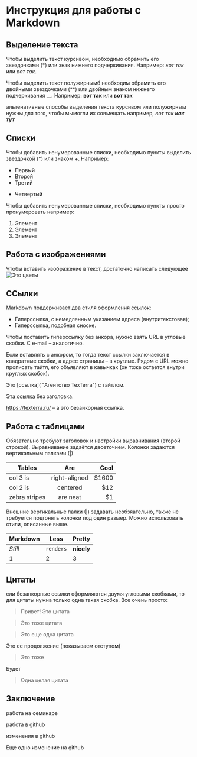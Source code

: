 # Инструкция для работы с Markdown

## Выделение текста

Чтобы выделить текст курсивом, необходимо обрамить 
его звездочками (*) или знак нижнего подчеркивания. 
Например: *вот так* или _вот так_.

Чтобы выделить текст полужирнымб необходим обрамить его двойными звездочками (**) или двойным знаком нижнего подчеркивания __.
Например: **вот так** или __вот так__

альтенативные способы выделения текста курсивом или полужирным нужны для того, чтобы мымогли их совмещать
например, *вот так* _**как тут**_

## Списки

Чтобы добавить ненумерованные списки, необходимо пункты выделить звездочкой (*) или знаком +.
Например: 
* Первый
* Второй
* Третий
+ Четвертый

Чтобы добавить ненумерованные списки, необходимо пункты просто пронумеровать
например:
1. Элемент
2. Элемент
3. Элемент

## Работа с изображениями

Чтобы вставить изображение в текст, достаточно написать следующее ![Это цветы](%D1%86%D0%B2%D0%B5%D1%82%D1%8B.jpg)

## ССылки

Markdown поддерживает два стиля оформления ссылок:

* Гиперссылка, с немедленным указанием адреса (внутритекстовая);
* Гиперссылка, подобная сноске.

Чтобы поставить гиперссылку без анкора, нужно взять URL в угловые скобки. С e-mail – аналогично.

Если вставлять с анкором, то тогда текст ссылки заключается в квадратные скобки, а адрес страницы – в круглые. Рядом с URL можно прописать тайтл, его объявляют в кавычках (он тоже остается внутри круглых скобок).

Это [ссылка]( "Агентство TexTerra") с тайтлом.


[Эта ссылка](http://example.net/) без заголовка.


<https://texterra.ru/> – а это безанкорная ссылка.

[id]: http://example.com/ "Необязательная подсказка"

## Работа с таблицами

Обязательно требуют заголовок и настройки выравнивания (второй строкой). Выравнивание задаётся двоеточием. Колонки задаются вертикальным палками (|)

| Tables        | Are           | Cool  |
| ------------- |:-------------:| -----:|
| col 3 is      | right-aligned | $1600 |
| col 2 is      | centered      |   $12 |
| zebra stripes | are neat      |    $1 |

Внешние вертикальные палки (|) задавать необзяательно, также не требуется подгонять колонки под один размер. Можно использовать стили, описанные выше.

Markdown | Less | Pretty
--- | --- | ---
*Still* | `renders` | **nicely**
1 | 2 | 3
## Цитаты
сли безанкорные ссылки оформляются двумя угловыми скобками, то для цитаты нужна только одна такая скобка. Все очень просто:

> Привет! Это цитата

> Это тоже цитата


> Это еще одна цитата

Это ее продолжение (показываем отступом) 
> Это тоже

Будет

>

> Одна целая цитата

## Заключение


работа на семинаре

работа в github

изменения в github

Еще одно изменение на github
